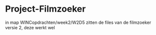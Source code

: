# Project-Filmzoeker

in map WINCopdrachten/week2/W2D5 zitten de files van de filmzoeker versie 2, deze werkt wel
